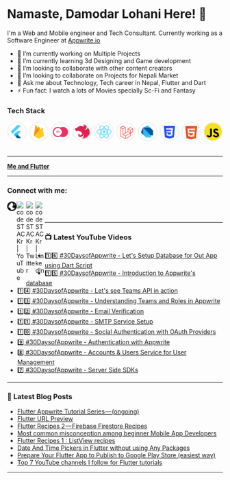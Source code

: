 # Namaste, Damodar Lohani Here! 👋

I'm a Web and Mobile engineer and Tech Consultant. Currently working as a Software Engineer at [Appwrite.io](https://appwrite.io)

- 🔭 I’m currently working on Multiple Projects
- 🌱 I’m currently learning 3d Designing and Game development
- 👯 I’m looking to collaborate with other content creators
- 👯 I’m looking to collaborate on Projects for Nepali Market
- 💬 Ask me about Technology, Tech career in Nepal, Flutter and Dart
- ⚡ Fun fact: I watch a lots of Movies specially Sc-Fi and Fantasy

### Tech Stack
<img src="assets/tech.svg" title="Flutter, Firebase, Appwrite, NestJs, ReactJS, Laravel, Dart, HTML, CSS, JS" alt="Flutter, Firebase, Appwrite, NestJs, ReactJS, Laravel, Dart, HTML, CSS, JS" /> <br /><br />
___

**[Me and Flutter](https://github.com/lohanidamodar/lohanidamodar/blob/master/FLUTTER.md)**
___

### Connect with me:

[<img align="left" alt="codeSTACKr.com" width="22px" src="https://raw.githubusercontent.com/iconic/open-iconic/master/svg/globe.svg" />][website]
[<img align="left" alt="codeSTACKr | YouTube" width="22px" src="https://cdn.jsdelivr.net/npm/simple-icons@v3/icons/youtube.svg" />][youtube]
[<img align="left" alt="codeSTACKr | Twitter" width="22px" src="https://cdn.jsdelivr.net/npm/simple-icons@v3/icons/twitter.svg" />][twitter]
[<img align="left" alt="codeSTACKr | LinkedIn" width="22px" src="https://cdn.jsdelivr.net/npm/simple-icons@v3/icons/linkedin.svg" />][linkedin]

<br />
<br />

---

### 📺 Latest YouTube Videos
<!-- YOUTUBE:START -->
- [1️⃣6️⃣ #30DaysofAppwrite - Let's Setup Database for Out App using Dart Script](https://www.youtube.com/watch?v=7l4c89xrmnA)
- [1️⃣5️⃣ #30DaysofAppwrite - Introduction to Appwrite's database](https://www.youtube.com/watch?v=P34miZwVs5s)
- [1️⃣4️⃣ #30DaysofAppwrite - Let's see Teams API in action](https://www.youtube.com/watch?v=ebjGU1h0jZg)
- [1️⃣3️⃣ #30DaysofAppwrite - Understanding Teams and Roles in Appwrite](https://www.youtube.com/watch?v=LmNazB8QKjY)
- [1️⃣2️⃣ #30DaysofAppwrite - Email Verification](https://www.youtube.com/watch?v=rp6KcMVWCAE)
- [1️⃣1️⃣ #30DaysofAppwrite - SMTP Service Setup](https://www.youtube.com/watch?v=_3K_D1fqaeo)
- [1️⃣0️⃣ #30DaysofAppwrite - Social Authentication with OAuth Providers](https://www.youtube.com/watch?v=Uds1dTdq2_s)
- [9️⃣ #30DaysofAppwrite - Authentication with Appwrite](https://www.youtube.com/watch?v=EjQK1EtDrgI)
- [8️⃣ #30DaysofAppwrite - Accounts & Users Service for User Management](https://www.youtube.com/watch?v=QVjF80ceN5s)
- [7️⃣ #30DaysofAppwrite - Server Side SDKs](https://www.youtube.com/watch?v=IinLFUvQTro)
<!-- YOUTUBE:END -->

---

### 📕 Latest Blog Posts
<!-- BLOG-POST-LIST:START -->
- [Flutter Appwrite Tutorial Series — (ongoing)](https://lohanidamodar.medium.com/flutter-appwrite-tutorial-series-ongoing-72ef3d5bb8ba?source=rss-21afa4abace7------2)
- [Flutter URL Preview](https://lohanidamodar.medium.com/flutter-url-preview-a386920bdfe6?source=rss-21afa4abace7------2)
- [Flutter Recipes 2 — Firebase Firestore Recipes](https://lohanidamodar.medium.com/flutter-recipes-2-firebase-firestore-recipes-2f09e58a7298?source=rss-21afa4abace7------2)
- [Most common misconception among beginner Mobile App Developers](https://lohanidamodar.medium.com/most-common-misconception-among-beginner-mobile-app-developers-6309b08f36a7?source=rss-21afa4abace7------2)
- [Flutter Recipes 1 : ListView recipes](https://lohanidamodar.medium.com/flutter-recipes-1-listview-recipes-e604f63460bd?source=rss-21afa4abace7------2)
- [Date And Time Pickers in Flutter without using Any Packages](https://lohanidamodar.medium.com/date-and-time-pickers-in-flutter-without-using-any-packages-1de04a13938c?source=rss-21afa4abace7------2)
- [Prepare Your Flutter App to Publish to Google Play Store (easiest way)](https://lohanidamodar.medium.com/prepare-your-flutter-app-to-publish-to-google-play-store-easiest-way-fb2efbff8b22?source=rss-21afa4abace7------2)
- [Top 7 YouTube channels I follow for Flutter tutorials](https://lohanidamodar.medium.com/top-7-youtube-channels-i-follow-for-flutter-tutorials-b7035968a9ad?source=rss-21afa4abace7------2)
<!-- BLOG-POST-LIST:END -->

---

[website]: https://dlohani.com.np
[twitter]: https://twitter.com/lohanidamodar
[youtube]: https://youtube.com/reactbits
[linkedin]: https://linkedin.com/in/lohanidamodar
